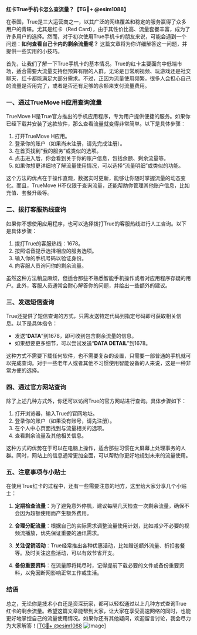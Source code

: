 **红卡True手机卡怎么查流量？【TG💪+ @esim1088】**

在泰国，True是三大运营商之一，以其广泛的网络覆盖和稳定的服务赢得了众多用户的青睐。尤其是红卡（Red Card），由于其性价比高、流量套餐丰富，成为了许多用户的选择。然而，对于初次使用True手机卡的朋友来说，可能会遇到一个问题：**如何查看自己卡内的剩余流量呢？** 这篇文章将为你详细解答这一问题，并提供一些实用的小技巧。

首先，让我们了解一下True手机卡的基本情况。True的红卡主要面向中低端市场，适合需要大流量支持但预算有限的人群。无论是日常刷视频、玩游戏还是社交聊天，红卡都能满足大部分需求。不过，正因为流量使用频繁，很多人会担心自己的流量是否用完了，或者是否还有足够的余额来支付流量费用。

### **一、通过TrueMove H应用查询流量**

TrueMove H是True官方推出的手机应用程序，专为用户提供便捷的服务。如果你已经下载并安装了这款软件，那么查看流量就变得非常简单。以下是具体步骤：

1. 打开TrueMove H应用。
2. 登录你的账户（如果尚未注册，请先完成注册）。
3. 在首页找到“我的服务”或类似的选项。
4. 点击进入后，你会看到关于你的账户信息，包括余额、剩余流量等。
5. 如果你想更详细地了解流量使用情况，可以选择“流量明细”或类似的功能。

这个方法的优点在于操作直观，数据实时更新，能够让你随时掌握流量的动态变化。而且，TrueMove H不仅限于查询流量，还能帮助你管理其他账户信息，比如充值、套餐升级等。

### **二、拨打客服热线查询**

如果你不想使用应用程序，也可以选择拨打True的客服热线进行人工咨询。以下是具体步骤：

1. 拨打True的客服热线：1678。
2. 按照语音提示选择相应的服务选项。
3. 输入你的手机号码以验证身份。
4. 向客服人员询问你的剩余流量。

虽然这种方法稍显麻烦，但适合那些不熟悉智能手机操作或者对应用程序存疑的用户。此外，客服人员通常会耐心解答你的问题，并给出一些额外的建议。

### **三、发送短信查询**

True还提供了短信查询的方式，只需发送特定代码到指定号码即可获取相关信息。以下是具体指令：

- 发送“**DATA**”到1678，即可收到包含剩余流量的信息。
- 如果想要更多细节，可以尝试发送“**DATA DETAIL**”到1678。

这种方式不需要下载任何软件，也不需要复杂的设置，只需要一部普通的手机就可以完成查询。对于一些老年人或者其他不习惯使用智能设备的人来说，这是一种非常方便的选择。

### **四、通过官方网站查询**

除了上述几种方式外，你还可以访问True的官方网站进行查询。具体步骤如下：

1. 打开浏览器，输入True的官网地址。
2. 登录你的账户（如果没有账号，请先注册）。
3. 在个人中心页面找到与流量相关的选项。
4. 查看剩余流量及其他相关信息。

这种方式的优势在于可以在电脑上操作，适合那些习惯在大屏幕上处理事务的人群。同时，网站上的信息通常更加全面，可以帮助你更好地规划未来的流量使用。

### **五、注意事项与小贴士**

在使用True红卡的过程中，还有一些需要注意的地方，这里给大家分享几个小贴士：

1. **定期检查流量**：为了避免意外停机，建议每隔几天检查一次剩余流量，确保不会因为超额使用而产生额外费用。
   
2. **合理分配流量**：根据自己的实际需求调整流量使用计划，比如减少不必要的视频流播放，优先保证重要的通讯需求。

3. **关注促销活动**：True经常推出各种优惠活动，比如赠送额外流量、折扣套餐等。及时关注这些活动，可以有效节省开支。

4. **备份重要资料**：在流量即将耗尽时，记得提前下载必要的文件或备份重要资料，以免因断网影响正常工作或生活。

### **结语**

总之，无论你是技术小白还是资深玩家，都可以轻松通过以上几种方式查询True红卡的剩余流量。希望这篇文章能帮到大家，让大家在享受高速网络的同时，也能更好地掌控自己的流量使用情况。如果你还有其他疑问，欢迎留言讨论，我会尽力为大家解答！[[TG💪+ @esim1088](https://t.me/s/esim1088) ![Image](https://i.postimg.cc/4NQfJmqS/Snipaste-2025-05-13-00-14-12.png)]